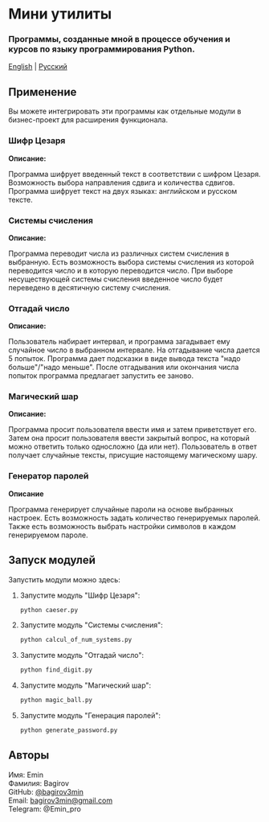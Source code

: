 # Мини утилиты

### Программы, созданные мной в процессе обучения и курсов по языку программирования Python. 

[English](README.md) | [Русский](README-ru.md)


## Применение

Вы можете интегрировать эти программы как отдельные модули в бизнес-проект для расширения функционала.

### Шифр Цезаря

**Описание:**

Программа шифрует введенный текст в соответствии с шифром Цезаря. Возможность выбора направления сдвига и количества сдвигов.
Программа шифрует текст на двух языках: английском и русском тексте.

### Системы счисления

**Описание:**

Программа переводит числа из различных систем счисления в выбранную. 
Есть возможность выбора системы счисления из которой переводится число и в которую переводится число.
При выборе несуществующей системы счисления введенное число будет переведено в десятичную систему счисления.

### Отгадай число

**Описание:**

Пользователь набирает интервал, и программа загадывает ему случайное число в выбранном интервале.
На отгадывание числа дается 5 попыток. Программа дает подсказки в виде вывода текста "надо больше"/"надо меньше".
После отгадывания или окончания числа попыток программа предлагает запустить ее заново.

### Магический шар

**Описание:**

Программа просит пользователя ввести имя и затем приветствует его. 
Затем она просит пользователя ввести закрытый вопрос, на который можно ответить только односложно (да или нет).
Пользователь в ответ получает случайные тексты, присущие настоящему магическому шару.

### Генератор паролей

**Описание**

Программа генерирует случайные пароли на основе выбранных настроек. Есть возможность задать количество генерируемых паролей.
Также есть возможность выбрать настройки символов в каждом генерируемом пароле.

## Запуск модулей

Запустить модули можно здесь:

1. Запустите модуль "Шифр Цезаря":
    ```bash
    python caeser.py
   
2. Запустите модуль "Системы счисления":
    ```bash
    python calcul_of_num_systems.py
   
3. Запустите модуль "Отгадай число":
    ```bash
    python find_digit.py
   
4. Запустите модуль "Магический шар":
    ```bash
    python magic_ball.py
   
5. Запустите модуль "Генерация паролей":
    ```bash
    python generate_password.py
   
## Авторы

Имя: Emin <br>
Фамилия: Bagirov <br>
GitHub: [@bagirov3min](https://github.com/bagirov3min) <br>
Email: bagirov3min@gmail.com <br>
Telegram: @Emin_pro <br>
